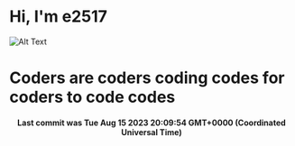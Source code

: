 # Hi, I'm e2517

![Alt Text](https://github.com/E2517/e2517/blob/master/images/background.gif)

# Coders are coders coding codes for coders to code codes

<h4 align="center">Last commit was Tue Aug 15 2023 20:09:54 GMT+0000 (Coordinated Universal Time)</h4>
